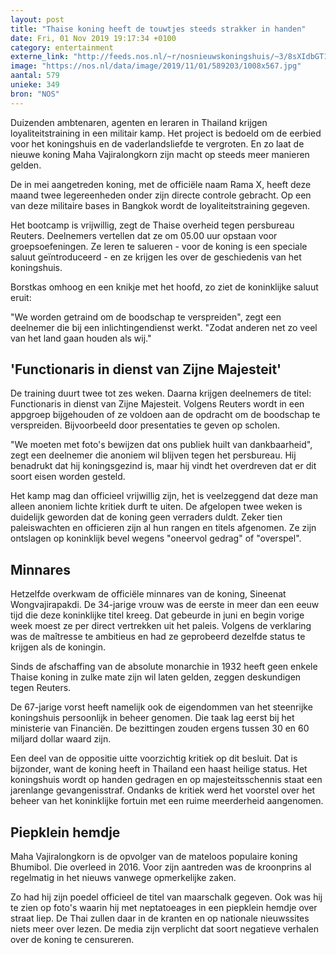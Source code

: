 ```yaml
---
layout: post
title: "Thaise koning heeft de touwtjes steeds strakker in handen"
date: Fri, 01 Nov 2019 19:17:34 +0100
category: entertainment
externe_link: "http://feeds.nos.nl/~r/nosnieuwskoningshuis/~3/8sXIdbGT1bc/2308634"
image: "https://nos.nl/data/image/2019/11/01/589203/1008x567.jpg"
aantal: 579
unieke: 349
bron: "NOS"
---
```


<p>Duizenden ambtenaren, agenten en leraren in Thailand krijgen loyaliteitstraining in een militair kamp. Het project is bedoeld om de eerbied voor het koningshuis en de vaderlandsliefde te vergroten. En zo laat de nieuwe koning Maha Vajiralongkorn zijn macht op steeds meer manieren gelden.</p>
<p>De in mei aangetreden koning, met de officiële naam Rama X, heeft deze maand twee legereenheden onder zijn directe controle gebracht. Op een van deze militaire bases in Bangkok wordt de loyaliteitstraining gegeven.</p>
<p>Het bootcamp is vrijwillig, zegt de Thaise overheid tegen persbureau Reuters. Deelnemers vertellen dat ze om 05.00 uur opstaan voor groepsoefeningen. Ze leren te salueren - voor de koning is een speciale saluut geïntroduceerd - en ze krijgen les over de geschiedenis van het koningshuis.</p>
<p>Borstkas omhoog en een knikje met het hoofd, zo ziet de koninklijke saluut eruit:</p>
<p>"We worden getraind om de boodschap te verspreiden", zegt een deelnemer die bij een inlichtingendienst werkt. "Zodat anderen net zo veel van het land gaan houden als wij."</p>
<h2>'Functionaris in dienst van Zijne Majesteit'</h2>
<p>De training duurt twee tot zes weken. Daarna krijgen deelnemers de titel: Functionaris in dienst van Zijne Majesteit. Volgens Reuters wordt in een appgroep bijgehouden of ze voldoen aan de opdracht om de boodschap te verspreiden. Bijvoorbeeld door presentaties te geven op scholen.</p>
<p>"We moeten met foto's bewijzen dat ons publiek huilt van dankbaarheid", zegt een deelnemer die anoniem wil blijven tegen het persbureau. Hij benadrukt dat hij koningsgezind is, maar hij vindt het overdreven dat er dit soort eisen worden gesteld.</p>
<p>Het kamp mag dan officieel vrijwillig zijn, het is veelzeggend dat deze man alleen anoniem lichte kritiek durft te uiten. De afgelopen twee weken is duidelijk geworden dat de koning geen verraders duldt. Zeker tien paleiswachten en officieren zijn al hun rangen en titels afgenomen. Ze zijn ontslagen op koninklijk bevel wegens "oneervol gedrag" of "overspel".</p>
<h2>Minnares</h2>
<p>Hetzelfde overkwam de officiële minnares van de koning, Sineenat Wongvajirapakdi. De 34-jarige vrouw was de eerste in meer dan een eeuw tijd die deze koninklijke titel kreeg. Dat gebeurde in juni en begin vorige week moest ze per direct vertrekken uit het paleis. Volgens de verklaring was de maîtresse te ambitieus en had ze geprobeerd dezelfde status te krijgen als de koningin.</p>
<p>Sinds de afschaffing van de absolute monarchie in 1932 heeft geen enkele Thaise koning in zulke mate zijn wil laten gelden, zeggen deskundigen tegen Reuters.</p>
<p>De 67-jarige vorst heeft namelijk ook de eigendommen van het steenrijke koningshuis persoonlijk in beheer genomen. Die taak lag eerst bij het ministerie van Financiën. De bezittingen zouden ergens tussen 30 en 60 miljard dollar waard zijn.</p>
<p>Een deel van de oppositie uitte voorzichtig kritiek op dit besluit. Dat is bijzonder, want de koning heeft in Thailand een haast heilige status. Het koningshuis wordt op handen gedragen en op majesteitsschennis staat een jarenlange gevangenisstraf. Ondanks de kritiek werd het voorstel over het beheer van het koninklijke fortuin met een ruime meerderheid aangenomen.</p>
<h2>Piepklein hemdje</h2>
<p>Maha Vajiralongkorn is de opvolger van de mateloos populaire koning Bhumibol. Die overleed in 2016. Voor zijn aantreden was de kroonprins al regelmatig in het nieuws vanwege opmerkelijke zaken.</p>
<p>Zo had hij zijn poedel officieel de titel van maarschalk gegeven. Ook was hij te zien op foto's waarin hij met neptatoeages in een piepklein hemdje over straat liep. De Thai zullen daar in de kranten en op nationale nieuwssites niets meer over lezen. De media zijn verplicht dat soort negatieve verhalen over de koning te censureren.</p><img src="http://feeds.feedburner.com/~r/nosnieuwskoningshuis/~4/8sXIdbGT1bc" height="1" width="1" alt=""/>
